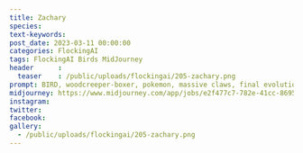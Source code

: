 ```yaml
---
title: Zachary
species: 
text-keywords: 
post_date: 2023-03-11 00:00:00
categories: FlockingAI
tags: FlockingAI Birds MidJourney 
header      :
  teaser    : /public/uploads/flockingai/205-zachary.png
prompt: BIRD, woodcreeper-boxer, pokemon, massive claws, final evolution, detailed garden background, cinematic, in the style of Breath of the Wild 1350
midjourney: https://www.midjourney.com/app/jobs/e2f477c7-782e-41cc-8695-90a77fa7d680
instagram: 
twitter: 
facebook: 
gallery: 
  - /public/uploads/flockingai/205-zachary.png
---
```


